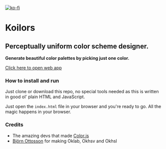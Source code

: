 [![ko-fi](https://ko-fi.com/img/githubbutton_sm.svg)](https://ko-fi.com/O4O4QIF53)
# Koilors
## Perceptually uniform color scheme designer.
**Generate beautiful color palettes by picking just one color.**

[Click here to open web app](https://thewildsushii.github.io/Koilors/)


### How to install and run
Just clone or download this repo, no special tools needed as this is written in good ol' plain HTML and JavaScript.

Just open the `index.html` file in your browser and you're ready to go. All the magic happens in your browser.

### Credits
* The amazing devs that made [Color.js](https://github.com/LeaVerou/color.js)
* [Björn Ottosson](https://github.com/bottosson) for making Oklab, Okhsv and Okhsl